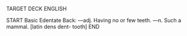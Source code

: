 TARGET DECK
ENGLISH

START
Basic
Edentate
Back: —adj. Having no or few teeth. —n. Such a mammal. [latin dens dent- tooth]
END
